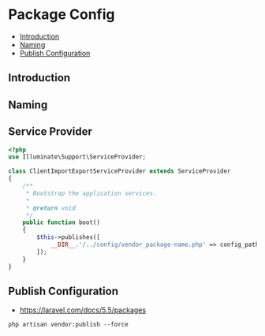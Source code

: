 # Package Config

- [Introduction](#introduction)
- [Naming](#naming)
- [Publish Configuration](#publish-configuration)

<a name="introduction"></a>
## Introduction

<a name="naming"></a>
## Naming

<a name="service-provider"></a>
## Service Provider

```php
<?php
use Illuminate\Support\ServiceProvider;

class ClientImportExportServiceProvider extends ServiceProvider
{
    /**
     * Bootstrap the application services.
     *
     * @return void
     */
    public function boot()
    {
        $this->publishes([
            __DIR__.'/../config/vendor_package-name.php' => config_path('vendor_package-name.php'),
        ]);
    }
}
```



<a name="publish-configuration"></a>
## Publish Configuration
- https://laravel.com/docs/5.5/packages
```
php artisan vendor:publish --force
```
